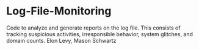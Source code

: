 # Log-File-Monitoring
Code to analyze and generate reports on the log file. This consists of tracking suspicious activities, irresponsible behavior, system glitches, and domain counts.
Elon Levy, Mason Schwartz
